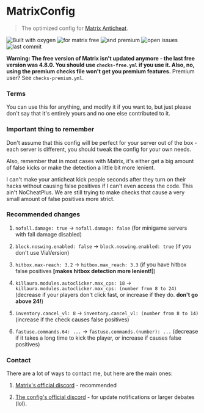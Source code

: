 # MatrixConfig

> The optimized config for [Matrix Anticheat](https://matrix.rip/).

![Built with oxygen](https://badgen.net/badge/built%20with/oxygen/green) ![for matrix free](https://badgen.net/badge/for%20free%20matrix/4.8.0%20%28thanks%20RE!%29/green) ![and premium](https://badgen.net/badge/and%20premium%20matrix/4.8.0/green) ![open issues](https://img.shields.io/github/issues/PhoenixDiscord/MatrixConfig.svg) ![last commit](https://img.shields.io/github/last-commit/PhoenixDiscord/MatrixConfig.svg)

**Warning: The free version of Matrix isn't updated anymore - the last free version was 4.8.0. You should use `checks-free.yml` if you use it. Also, no, using the premium checks file won't get you premium features.** Premium user? See `checks-premium.yml`.

### Terms
You can use this for anything, and modify it if you want to, but just please don't say that it's entirely yours and no one else contributed to it.

### Important thing to remember
Don't assume that this config will be perfect for your server out of the box - each server is different, you should tweak the config for your own needs.

Also, remember that in most cases with Matrix, it's either get a big amount of false kicks or make the detection a little bit more lenient.

I can't make your anticheat kick people seconds after they turn on their hacks without causing false positives if I can't even access the code. This ain't NoCheatPlus. We are still trying to make checks that cause a very small amount of false positives more strict.

### Recommended changes
1. `nofall.damage: true` -> `nofall.damage: false` (for minigame servers with fall damage disabled)

2. `block.noswing.enabled: false` -> `block.noswing.enabled: true` (if you don't use ViaVersion)

3. `hitbox.max-reach: 3.2` -> `hitbox.max_reach: 3.3` (if you have hitbox false positives **[makes hitbox detection more lenient!]**)

4. `killaura.modules.autoclicker.max_cps: 18` -> `killaura.modules.autoclicker.max_cps: (number from 8 to 24)` (decrease if your players don't click fast, or increase if they do. **don't go above 24!**)

5. `inventory.cancel_vl: 8` -> `inventory.cancel_vl: (number from 8 to 14)` (increase if the check causes false positives)

6. `fastuse.commands.64: ...` -> `fastuse.commands.(number): ...` (decrease if it takes a long time to kick the player, or increase if causes false positives)

### Contact
There are a lot of ways to contact me, but here are the main ones:

1. [Matrix's official discord](https://discord.gg/Vq93vdj) - recommended

2. [The config's official discord](https://discord.gg/2ReynYN) - for update notifications or larger debates (lol).
